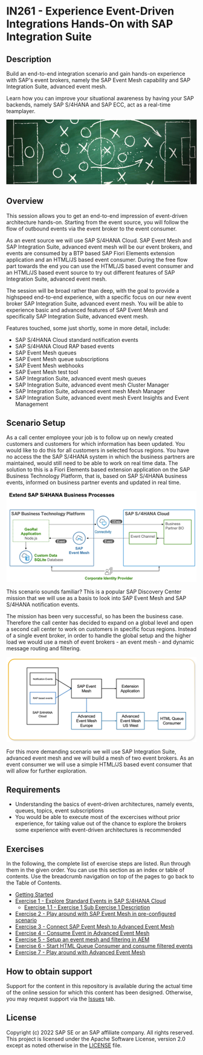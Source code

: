 # IN261 - Experience Event-Driven Integrations Hands-On with SAP Integration Suite

## Description

Build an end-to-end integration scenario and gain hands-on experience with SAP's event brokers, namely the SAP Event Mesh capability and SAP Integration Suite, advanced event mesh.

Learn how you can improve your situational awareness by having your SAP backends, namely SAP S/4HANA and SAP ECC, act as a real-time teamplayer.

![Pic 1](/./images/IN261-1.png)

## Overview

This session allows you to get an end-to-end impression of event-driven architecture hands-on. Starting from the event source, you will follow the flow of outbound events via the event broker to the event consumer.

As an event source we will use SAP S/4HANA Cloud. SAP Event Mesh and SAP Integration Suite, advanced event mesh will be our event brokers, and events are consumed by a BTP based SAP Fiori Elements extension application and an HTML/JS based event consumer. During the free flow part towards the end you can use the HTML/JS based event consumer and an HTML/JS based event source to try out different features of SAP Integration Suite, advanced event mesh.

The session will be broad rather than deep, with the goal to provide a highspeed end-to-end experience, with a specific focus on our new event broker SAP Integration Suite, advanced event mesh. You will be able to experience basic and advanced features of SAP Event Mesh and specifically SAP Integration Suite, advanced event mesh.

Features touched, some just shortly, some in more detail, include:

- SAP S/4HANA Cloud standard notification events
- SAP S/4HANA Cloud RAP based events
- SAP Event Mesh queues 
- SAP Event Mesh queue subscriptions
- SAP Event Mesh webhooks
- SAP Event Mesh test tool
- SAP Integration Suite, advanced event mesh queues
- SAP Integration Suite, advanced event mesh Cluster Manager 
- SAP Integration Suite, advanced event mesh Mesh Manager 
- SAP Integration Suite, advanced event mesh Event Insights and Event Management

## Scenario Setup

As a call center employee your job is to follow up on newly created customers and customers for which information has been updated. You would like to do this for all customers in selected focus regions. You have no access the the SAP S/4HANA system in which the business partners are maintained, would still need to be able to work on real time data. The solution to this is a Fiori Elements based extension application on the SAP Business Technology Platform, that is, based on SAP S/4HANA business events, informed on business partner events and updated in real time.

![Pic 2](/./images/IN261-2.png)

This scenario sounds familiar? This is a popular SAP Discovery Center mission that we will use as a basis to look into SAP Event Mesh and SAP S/4HANA notification events. 

The mission has been very successful, so has been the business case. Therefore the call center has decided to expand on a global level and open a second call center to work on customers in specific focus regions. Instead of a single event broker, in order to handle the global setup and the higher load we would use a mesh of event brokers - an event mesh - and dynamic message routing and filtering. 

![Pic 3](/./images/IN261-3.png)

For this more demanding scenario we will use SAP Integration Suite, advanced event mesh and we will build a mesh of two event brokers. As an event consumer we will use a simple HTML/JS based event consumer that will allow for further exploration.

## Requirements

- Understanding the basics of event-driven architectures, namely events, queues, topics, event subscriptions
- You would be able to execute most of the excercises without prior experience, for taking value out of the chance to explore the brokers some experience with event-driven architectures is recommended

## Exercises

In the following, the complete list of exercise steps are listed. Run through them in the given order. You can use this section as an index or table of contents. Use the breadcrumb navigation on top of the pages to go back to the Table of Contents.

- [Getting Started](exercises/ex0/)
- [Exercise 1 - Explore Standard Events in SAP S/4HANA Cloud](exercises/ex1/)
    - [Exercise 1.1 - Exercise 1 Sub Exercise 1 Description](exercises/ex1#exercise-11-sub-exercise-1-description)
- [Exercise 2 - Play around with SAP Event Mesh in pre-configured scenario](exercises/ex2/)
- [Exercise 3 - Connect SAP Event Mesh to Advanced Event Mesh](exercises/ex3/)
- [Exercise 4 - Consume Event in Advanced Event Mesh](exercises/ex4/)
- [Exercise 5 - Setup an event mesh and filtering in AEM](exercises/ex5/)
- [Exercise 6 - Start HTML Queue Consumer and consume filtered events](exercises/ex6/)   
- [Exercise 7 - Play around with Advanced Event Mesh](exercises/ex7/)   

## How to obtain support

Support for the content in this repository is available during the actual time of the online session for which this content has been designed. Otherwise, you may request support via the [Issues](../../issues) tab.

## License
Copyright (c) 2022 SAP SE or an SAP affiliate company. All rights reserved. This project is licensed under the Apache Software License, version 2.0 except as noted otherwise in the [LICENSE](LICENSES/Apache-2.0.txt) file.

